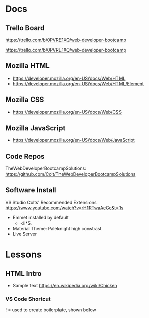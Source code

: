
# Docs

## Trello Board
https://trello.com/b/0PVRE1XQ/web-developer-bootcamp

https://trello.com/b/0PVRE1XQ/web-developer-bootcamp

## Mozilla HTML
- https://developer.mozilla.org/en-US/docs/Web/HTML
- https://developer.mozilla.org/en-US/docs/Web/HTML/Element

## Mozilla CSS
- https://developer.mozilla.org/en-US/docs/Web/CSS

## Mozilla JavaScript
- https://developer.mozilla.org/en-US/docs/Web/JavaScript

## Code Repos
TheWebDeveloperBootcampSolutions: https://github.com/Colt/TheWebDeveloperBootcampSolutions

## Software Install
VS Studio Colts' Recommended Extensions https://www.youtube.com/watch?v=rH1RTwaAeGc&t=1s

- Emmet installed by default
  - <li*5.
- Material Theme: Paleknight high constrast
- Live Server

# Lessons

## HTML Intro
- Sample text https://en.wikipedia.org/wiki/Chicken

<!DOCTYPE html>
<html>
    <head>
        <title>My First Page</title>
    </head>
    <body>
        <!-- Content goes here -->
    </body>
</html>

### VS Code Shortcut
! = used to create boilerplate, shown below
<!DOCTYPE html>
<html lang="en">
<head>
    <meta charset="UTF-8">
    <meta name="viewport" content="width=device-width, initial-scale=1.0">
    <title>Document</title>
</head>
<body>
    
</body>
</html>
